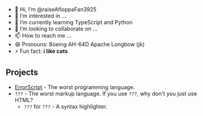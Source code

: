 - 👋 Hi, I’m @raiseAfloppaFan3925
- 👀 I’m interested in ...
- 🌱 I’m currently learning TypeScript and Python
- 💞️ I’m looking to collaborate on ...
- 📫 How to reach me ...
- 😄 Pronouns: Boeing AH-64D Apache Longbow (jk)
- ⚡ Fun fact: **i like cats**

## Projects
* [ErrorScript](https://github.com/raiseAfloppaFan3925/ErrorScript/tree/main]) - The worst programming language.
* `???` - The worst markup language. If you use `???`, why don't you just use HTML?
    * `???` for `???` - A syntax highlighter.

<!---
raiseAfloppaFan3925/raiseAfloppaFan3925 is a ✨ special ✨ repository because its `README.md` (this file) appears on your GitHub profile.
You can click the Preview link to take a look at your changes.
--->
